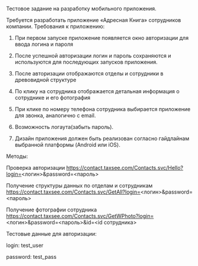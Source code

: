 Тестовое задание на разработку мобильного приложения.

Требуется разработать приложение «Адресная Книга» сотрудников компании. Требования к приложению:

1. При первом запуске приложение появляется окно авторизации для ввода логина и пароля

2. После успешной авторизации логин и пароль сохраняются и используются для последующих запусков приложения.

3. После авторизации отображаются отделы и сотрудники в древовидной структуре

4. По клику на сотрудника отображается детальная информация о сотруднике и его фотография

5. При клике по номеру телефона сотрудника выбирается приложение для звонка, аналогично с email.

6. Возможность логаута(забыть пароль).

7. Дизайн приложения должен быть реализован согласно гайдлайнам выбранной платформы (Android или iOS).

Методы:

Проверка авторизации https://contact.taxsee.com/Contacts.svc/Hello?login=<логин>&password=<пароль>

Получение структуры данных по отделам и сотрудникам https://contact.taxsee.com/Contacts.svc/GetAll?login=<логин>&password=<пароль>

Получение фотографии сотрудника https://contact.taxsee.com/Contacts.svc/GetWPhoto?login=<логин>&password=<пароль>&id=<id сотрудника>

Тестовые данные для авторизации:

login: test_user

password: test_pass